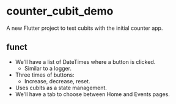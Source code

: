 # counter_cubit_demo

A new Flutter project to test cubits with the initial counter app.

## funct

- We'll have a list of DateTimes where a button is clicked.
    - Similar to a logger.
- Three times of buttons:
    - Increase, decrease, reset.
- Uses cubits as a state management.
- We'll have a tab to choose between Home and Events pages.
